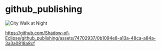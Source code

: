 # github_publishing


<img src="https://github.com/Shadow-of-Eclipse/github_publishing/assets/74702937/82bfeb5a-789a-4e7d-854f-641f248ab730" alt="City Walk at Night" style="width: 200 px;">



https://github.com/Shadow-of-Eclipse/github_publishing/assets/74702937/0b1094e8-a13a-48ca-a84a-3a3a0818a8cf

